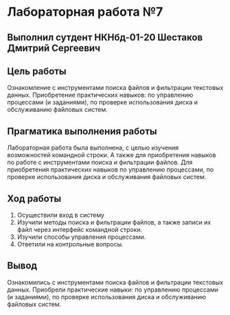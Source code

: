 # Лабораторная работа №7
## Выполнил сутдент НКНбд-01-20 Шестаков Дмитрий Сергеевич

## Цель работы
  Ознакомление с инструментами поиска файлов и фильтрации текстовых данных.
  Приобретение практических навыков: по управлению процессами (и заданиями), по проверке использования диска и обслуживанию файловых систем.
  
## Прагматика выполнения работы
  Лабораторная работа была выполнена, с целью изучения возможностей командной строки. А также для приобретения навыков по работе с инструментами поиска и фильтрации файлов.
  Для приобретения практических навыков по управлению процессами, по проверке использования диска и обслуживания файловых систем.
  
## Ход работы
  1. Осуществили вход в систему
  2. Изучили методы поиска и фильтрации файлов, а также записи их файл через интерфейс командной строки.
  3. Изучили способы управления процессами.
  4. Ответили на контрольные вопросы.
## Вывод
 Ознакомились с инструментами поиска файлов и фильтрации текстовых данных.
Приобрели практические навыки: по управлению процессами (и заданиями), по проверке использования диска и обслуживанию файловых систем.
